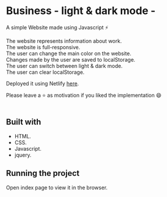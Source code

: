 # Business - light & dark mode -
A simple Website made using Javascript ⚡

The website represents information about work.<br/>
The website is full-responsive.<br/>
The user can change the main color on the website.<br/>
Changes made by the user are saved to localStorage.<br/>
The user can switch between light & dark mode.<br/>
The user can clear localStorage.

Deployed it using Netlify [here](https://business-97.netlify.app/).

Please leave a ⭐ as motivation if you liked the implementation 😄
<br/>
<br/>


## Built with
* HTML.
* CSS.
* Javascript.
* jquery.

## Running the project
Open index page  to view it in the browser. 
